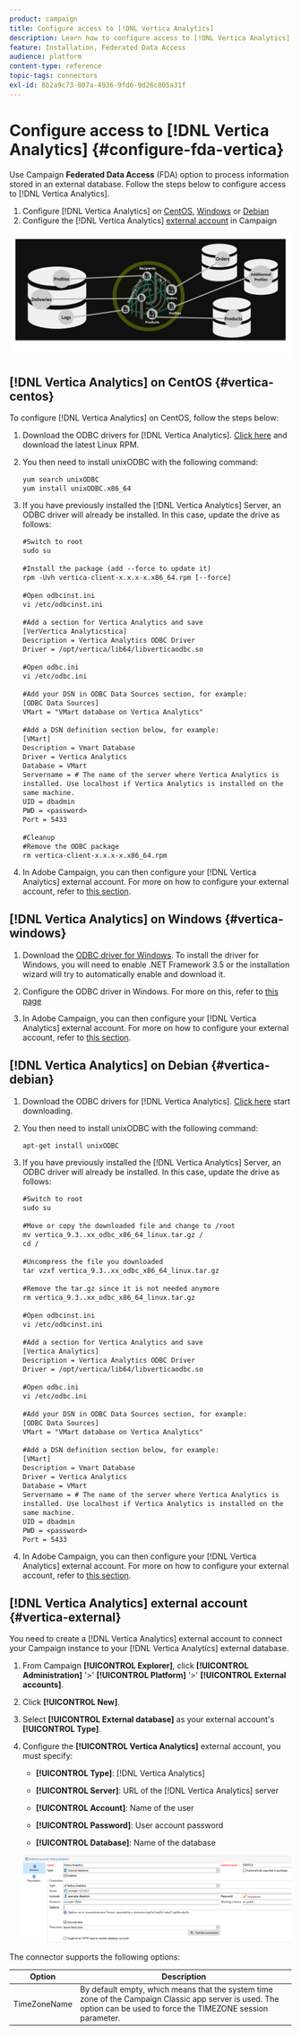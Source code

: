 ```yaml
---
product: campaign
title: Configure access to [!DNL Vertica Analytics]
description: Learn how to configure access to [!DNL Vertica Analytics] in FDA
feature: Installation, Federated Data Access
audience: platform
content-type: reference
topic-tags: connectors
exl-id: 8b2a9c73-807a-4936-9fd6-9d26c805a31f
---
```

# Configure access to [!DNL Vertica Analytics] {#configure-fda-vertica}



Use Campaign **Federated Data Access** (FDA) option to process information stored in an external database. Follow the steps below to configure access to [!DNL Vertica Analytics].

1. Configure [!DNL Vertica Analytics] on [CentOS](#vertica-centos), [Windows](#vertica-windows) or [Debian](#vertica-debian)
1. Configure the [!DNL Vertica Analytics] [external account](#vertica-external) in Campaign

![](assets/snowflake_3.png)

## [!DNL Vertica Analytics] on CentOS {#vertica-centos}

To configure [!DNL Vertica Analytics] on CentOS, follow the steps below:

1. Download the ODBC drivers for [!DNL Vertica Analytics]. [Click here](https://www.vertica.com/download/vertica/client-drivers/) and download the latest Linux RPM.

1. You then need to install unixODBC with the following command:

    ```
    yum search unixODBC
    yum install unixODBC.x86_64
    ```

1. If you have previously installed the [!DNL Vertica Analytics] Server, an ODBC driver will already be installed. In this case, update the drive as follows:

    ```
    #Switch to root
    sudo su
 
    #Install the package (add --force to update it)
    rpm -Uvh vertica-client-x.x.x-x.x86_64.rpm [--force]
 
    #Open odbcinst.ini
    vi /etc/odbcinst.ini
 
    #Add a section for Vertica Analytics and save
    [VerVertica Analyticstica]
    Description = Vertica Analytics ODBC Driver
    Driver = /opt/vertica/lib64/libverticaodbc.so
 
    #Open odbc.ini
    vi /etc/odbc.ini
 
    #Add your DSN in ODBC Data Sources section, for example:
    [ODBC Data Sources]
    VMart = "VMart database on Vertica Analytics"
 
    #Add a DSN definition section below, for example:
    [VMart]
    Description = Vmart Database
    Driver = Vertica Analytics
    Database = VMart
    Servername = # The name of the server where Vertica Analytics is installed. Use localhost if Vertica Analytics is installed on the same machine.
    UID = dbadmin
    PWD = <password>
    Port = 5433
    
    #Cleanup
    #Remove the ODBC package
    rm vertica-client-x.x.x-x.x86_64.rpm
    ```

1. In Adobe Campaign, you can then configure your [!DNL Vertica Analytics] external account. For more on how to configure your external account, refer to [this section](#vertica-external).

## [!DNL Vertica Analytics] on Windows {#vertica-windows}

1. Download the [ODBC driver for Windows](https://www.vertica.com/download/vertica/client-drivers/). To install the driver for Windows, you will need to enable .NET Framework 3.5 or the installation wizard will try to automatically enable and download it.

1. Configure the ODBC driver in Windows. For more on this, refer to [this page](https://www.vertica.com/docs/9.2.x/HTML/Content/Authoring/ConnectingToVertica/ClientODBC/SettingUpADSN.htm)

1. In Adobe Campaign, you can then configure your [!DNL Vertica Analytics] external account. For more on how to configure your external account, refer to [this section](#vertical-external).

## [!DNL Vertica Analytics] on Debian {#vertica-debian}

1. Download the ODBC drivers for [!DNL Vertica Analytics]. [Click here](https://sfc-repo.snowflakecomputing.com/odbc/linux/latest/index.html) start downloading.

1. You then need to install unixODBC with the following command:

    ```
    apt-get install unixODBC
    ```

1. If you have previously installed the [!DNL Vertica Analytics] Server, an ODBC driver will already be installed. In this case, update the drive as follows:

    ```
    #Switch to root
    sudo su
 
    #Move or copy the downloaded file and change to /root
    mv vertica_9.3..xx_odbc_x86_64_linux.tar.gz /
    cd /
 
    #Uncompress the file you downloaded
    tar vzxf vertica_9.3..xx_odbc_x86_64_linux.tar.gz
 
    #Remove the tar.gz since it is not needed anymore
    rm vertica_9.3..xx_odbc_x86_64_linux.tar.gz
 
    #Open odbcinst.ini
    vi /etc/odbcinst.ini
 
    #Add a section for Vertica Analytics and save
    [Vertica Analytics]
    Description = Vertica Analytics ODBC Driver
    Driver = /opt/vertica/lib64/libverticaodbc.so
 
    #Open odbc.ini
    vi /etc/odbc.ini
 
    #Add your DSN in ODBC Data Sources section, for example:
    [ODBC Data Sources]
    VMart = "VMart database on Vertica Analytics"
 
    #Add a DSN definition section below, for example:
    [VMart]
    Description = Vmart Database
    Driver = Vertica Analytics
    Database = VMart
    Servername = # The name of the server where Vertica Analytics is installed. Use localhost if Vertica Analytics is installed on the same machine.
    UID = dbadmin
    PWD = <password>
    Port = 5433
    ```

1. In Adobe Campaign, you can then configure your [!DNL Vertica Analytics] external account. For more on how to configure your external account, refer to [this section](#vertica-external).

## [!DNL Vertica Analytics] external account {#vertica-external}

You need to create a [!DNL Vertica Analytics] external account to connect your Campaign instance to your [!DNL Vertica Analytics] external database.

1. From Campaign **[!UICONTROL Explorer]**, click **[!UICONTROL Administration]** '>' **[!UICONTROL Platform]** '>' **[!UICONTROL External accounts]**.

1. Click **[!UICONTROL New]**.

1. Select **[!UICONTROL External database]** as your external account's **[!UICONTROL Type]**.

1. Configure the **[!UICONTROL Vertica Analytics]** external account, you must specify:

    * **[!UICONTROL Type]**: [!DNL Vertica Analytics]

    * **[!UICONTROL Server]**: URL of the [!DNL Vertica Analytics] server

    * **[!UICONTROL Account]**: Name of the user

    * **[!UICONTROL Password]**: User account password

    * **[!UICONTROL Database]**: Name of the database

    ![](assets/vertica.png)

The connector supports the following options:

| Option   |  Description |
|---|---|
|  TimeZoneName |  By default empty, which means that the system time zone of the Campaign Classic app server is used. The option can be used to force the TIMEZONE session parameter. |


